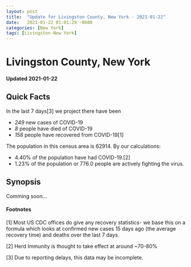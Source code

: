 ```yaml
---
layout: post
title:  "Update for Livingston County, New York - 2021-01-22"
date:   2021-01-22 01:01:29 -0600
categories: [New York]
tags: [Livingston-New York]
---
```


# Livingston County, New York
#### Updated 2021-01-22

## Quick Facts

In the last 7 days[3] we project there have been
- *249* new cases of COVID-19
- *8* people have died of COVID-19
- *158* people have recovered from COVID-19[1]

The population in this census area is 62914. By our calculations:
- 4.40% of the population have had COVID-19.[2]
- 1.23% of the population or 776.0 people are actively fighting the virus.

## Synopsis

Comming soon...


#### Footnotes

[1] Most US CDC offices do give any recovery statistics- we base this on a formula which looks at confirmed new cases
15 days ago (the average recovery time) and deaths over the last 7 days.

[2] Herd Immunity is thought to take effect at around ~70-80%

[3] Due to reporting delays, this data may be incomplete.
 
    